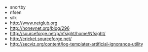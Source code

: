   * snortby
  * nfsen
  * silk
  * http://www.netglub.org
  * http://honeynet.org/blog/296
  * http://sourceforge.net/p/nfsight/home/Nfsight/
  * http://cricket.sourceforge.net/
  * http://secviz.org/content/log-templater-artificial-ignorance-utility
